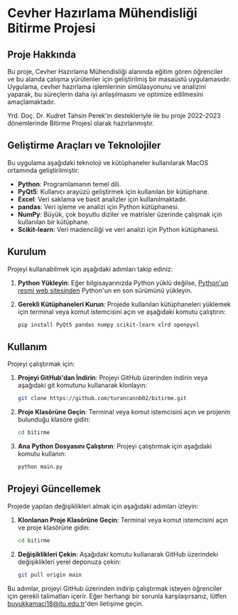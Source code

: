 # Cevher Hazırlama Mühendisliği Bitirme Projesi

## Proje Hakkında

Bu proje, Cevher Hazırlama Mühendisliği alanında eğitim gören öğrenciler ve bu alanda çalışma yürütenler için geliştirilmiş bir masaüstü uygulamasıdır. Uygulama, cevher hazırlama işlemlerinin simülasyonunu ve analizini yaparak, bu süreçlerin daha iyi anlaşılmasını ve optimize edilmesini amaçlamaktadır.

Yrd. Doç. Dr. Kudret Tahsin Perek'in destekleriyle ile bu proje 2022-2023 dönemlerinde Bitirme Projesi olarak hazırlanmıştır.

## Geliştirme Araçları ve Teknolojiler

Bu uygulama aşağıdaki teknoloji ve kütüphaneler kullanılarak MacOS ortamında geliştirilmiştir:

- **Python**: Programlamanın temel dili.
- **PyQt5**: Kullanıcı arayüzü geliştirmek için kullanılan bir kütüphane.
- **Excel**: Veri saklama ve basit analizler için kullanılmaktadır.
- **pandas**: Veri işleme ve analizi için Python kütüphanesi.
- **NumPy**: Büyük, çok boyutlu diziler ve matrisler üzerinde çalışmak için kullanılan bir kütüphane.
- **Scikit-learn**: Veri madenciliği ve veri analizi için Python kütüphanesi.

## Kurulum

Projeyi kullanabilmek için aşağıdaki adımları takip ediniz:

1. **Python Yükleyin**: Eğer bilgisayarınızda Python yüklü değilse, [Python'un resmi web sitesinden](https://www.python.org/downloads/) Python'un en son sürümünü yükleyin.
2. **Gerekli Kütüphaneleri Kurun**: Projede kullanılan kütüphaneleri yüklemek için terminal veya komut istemcisini açın ve aşağıdaki komutu çalıştırın:

    ```bash
    pip install PyQt5 pandas numpy scikit-learn xlrd openpyxl
    ```

## Kullanım

Projeyi çalıştırmak için:

1. **Projeyi GitHub'dan İndirin**: Projeyi GitHub üzerinden indirin veya aşağıdaki git komutunu kullanarak klonlayın:

    ```bash
    git clone https://github.com/turancannb02/bitirme.git
    ```

2. **Proje Klasörüne Geçin**: Terminal veya komut istemcisini açın ve projenin bulunduğu klasöre gidin:

    ```bash
    cd bitirme
    ```

3. **Ana Python Dosyasını Çalıştırın**: Projeyi çalıştırmak için aşağıdaki komutu kullanın:

    ```bash
    python main.py
    ```

## Projeyi Güncellemek

Projede yapılan değişiklikleri almak için aşağıdaki adımları izleyin:

1. **Klonlanan Proje Klasörüne Geçin**: Terminal veya komut istemcisini açın ve proje klasörüne gidin:

    ```bash
    cd bitirme
    ```

2. **Değişiklikleri Çekin**: Aşağıdaki komutu kullanarak GitHub üzerindeki değişiklikleri yerel deponuza çekin:

    ```bash
    git pull origin main
    ```

Bu adımlar, projeyi GitHub üzerinden indirip çalıştırmak isteyen öğrenciler için gerekli talimatları içerir. Eğer herhangi bir sorunla karşılaşırsanız, lütfen buyukkamaci18@itu.edu.tr'den iletişime geçin.
